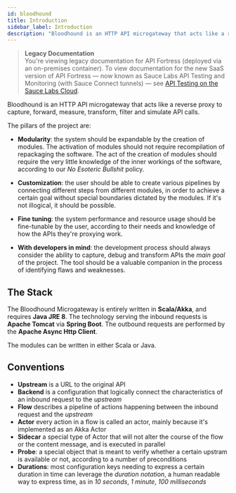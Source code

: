 ```yaml
---
id: bloodhound
title: Introduction
sidebar_label: Introduction
description: "Bloodhound is an HTTP API microgateway that acts like a reverse proxy to capture, forward, measure, transform, filter and simulate API calls."
---
```


>**Legacy Documentation**<br/>You're viewing legacy documentation for API Fortress (deployed via an on-premises container). To view documentation for the new SaaS version of API Fortress &#8212; now known as Sauce Labs API Testing and Monitoring (with Sauce Connect tunnels) &#8212; see [API Testing on the Sauce Labs Cloud](/api-testing/).

Bloodhound is an HTTP API microgateway that acts like a reverse proxy to capture, forward, measure, transform, filter and simulate API calls.

The pillars of the project are:

- **Modularity**: the system should be expandable by the creation of modules. The activation of modules should not require recompilation of repackaging the software. The act of the creation of modules should require the very little knowledge of the inner workings of the software, according to our _No Esoteric Bullshit_ policy.

- **Customization**: the user should be able to create various pipelines by connecting different steps from different modules, in order to achieve a certain goal without special boundaries dictated by the modules. If it's not illogical, it should be possible.

- **Fine tuning**: the system performance and resource usage should be fine-tunable by the user, according to their needs and knowledge of how the APIs they're proxying work.

- **With developers in mind**: the development process should always consider the ability to capture, debug and transform APIs the _main goal_ of the project. The tool should be a valuable companion in the process of identifying flaws and weaknesses.

## The Stack

The Bloodhound Microgateway is entirely written in **Scala/Akka**, and requires **Java JRE 8**. The technology serving the inbound requests is **Apache Tomcat** via **Spring Boot**. The outbound requests are performed by the **Apache Async Http Client**.

The modules can be written in either Scala or Java.

## Conventions

- **Upstream** is a URL to the original API
- **Backend** is a configuration that logically connect the characteristics of an inbound request to the _upstream_
- **Flow** describes a pipeline of actions happening between the inbound request and the _upstream_
- **Actor** every action in a flow is called an actor, mainly because it's implemented as an Akka Actor
- **Sidecar** a special type of Actor that will not alter the course of the flow or the content message, and is executed in parallel
- **Probe**: a special object that is meant to verify whether a certain upstram is available or not, according to a number of preconditions
- **Durations**: most configuration keys needing to express a certain duration in time can leverage the _duration notation_, a human readable way to express time, as in _10 seconds_, _1 minute_, _100 milliseconds_

